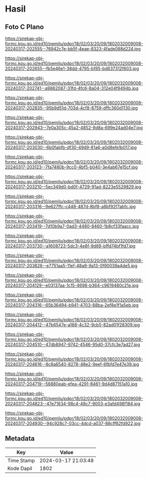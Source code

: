 # Hasil

## Foto C Plano

https://sirekap-obj-formc.kpu.go.id/ed10/pemilu/pdpr/18/02/03/20/09/1802032009008-20240317-202555--76942c7e-bb5f-4eae-8323-4fade088d224.jpg

https://sirekap-obj-formc.kpu.go.id/ed10/pemilu/pdpr/18/02/03/20/09/1802032009008-20240317-202655--fb5e46e1-38dd-4795-b195-bd637312f603.jpg

https://sirekap-obj-formc.kpu.go.id/ed10/pemilu/pdpr/18/02/03/20/09/1802032009008-20240317-202741--a9862087-31fd-4fc6-8a04-312e04f9494b.jpg

https://sirekap-obj-formc.kpu.go.id/ed10/pemilu/pdpr/18/02/03/20/09/1802032009008-20240317-202835--95b9d51d-703d-4cf8-8759-dffc360d1130.jpg

https://sirekap-obj-formc.kpu.go.id/ed10/pemilu/pdpr/18/02/03/20/09/1802032009008-20240317-202943--7e0a305c-45a2-4852-9d8a-699e24ad04e7.jpg

https://sirekap-obj-formc.kpu.go.id/ed10/pemilu/pdpr/18/02/03/20/09/1802032009008-20240317-203030--6b0fabfb-df30-49d9-81a6-a0d8efe1b017.jpg

https://sirekap-obj-formc.kpu.go.id/ed10/pemilu/pdpr/18/02/03/20/09/1802032009008-20240317-203123--7fa7480b-9cc0-4bf5-b040-3e4ab67e15cf.jpg

https://sirekap-obj-formc.kpu.go.id/ed10/pemilu/pdpr/18/02/03/20/09/1802032009008-20240317-203210--5ec349d0-bd0f-4729-91ad-8223e5529829.jpg

https://sirekap-obj-formc.kpu.go.id/ed10/pemilu/pdpr/18/02/03/20/09/1802032009008-20240317-203316--9e627ffc-c448-487d-8bf8-a8bf92f7abfc.jpg

https://sirekap-obj-formc.kpu.go.id/ed10/pemilu/pdpr/18/02/03/20/09/1802032009008-20240317-203419--7d10b9a7-0ad3-4480-8460-1b8cf33faacc.jpg

https://sirekap-obj-formc.kpu.go.id/ed10/pemilu/pdpr/18/02/03/20/09/1802032009008-20240317-203730--a1608723-5dc3-4e8f-9d69-bffd74bf1fd7.jpg

https://sirekap-obj-formc.kpu.go.id/ed10/pemilu/pdpr/18/02/03/20/09/1802032009008-20240317-203826--e7751aa5-11ef-48a9-9a13-0f90039a4de5.jpg

https://sirekap-obj-formc.kpu.go.id/ed10/pemilu/pdpr/18/02/03/20/09/1802032009008-20240317-204129--e03137aa-1c15-4698-b364-c9619480c21e.jpg

https://sirekap-obj-formc.kpu.go.id/ed10/pemilu/pdpr/18/02/03/20/09/1802032009008-20240317-204316--65b36494-b941-4703-88ba-2ef8e1f1a5eb.jpg

https://sirekap-obj-formc.kpu.go.id/ed10/pemilu/pdpr/18/02/03/20/09/1802032009008-20240317-204412--47b6547e-a188-4c32-9cb5-82ad01f28309.jpg

https://sirekap-obj-formc.kpu.go.id/ed10/pemilu/pdpr/18/02/03/20/09/1802032009008-20240317-204510--47db8947-9742-4546-95d0-37cfc3e7ad27.jpg

https://sirekap-obj-formc.kpu.go.id/ed10/pemilu/pdpr/18/02/03/20/09/1802032009008-20240317-204616--8c8a6540-8278-48e2-9eef-6fbfd7e47e39.jpg

https://sirekap-obj-formc.kpu.go.id/ed10/pemilu/pdpr/18/02/03/20/09/1802032009008-20240317-204719--56880eab-efea-4291-8461-9d4d87151a10.jpg

https://sirekap-obj-formc.kpu.go.id/ed10/pemilu/pdpr/18/02/03/20/09/1802032009008-20240317-204823--47e71634-98c4-48c7-9003-e3afd498f184.jpg

https://sirekap-obj-formc.kpu.go.id/ed10/pemilu/pdpr/18/02/03/20/09/1802032009008-20240317-204930--94c928c7-03cc-4dcd-a037-88cff62fd922.jpg


## Metadata

| Key        | Value               |
| ---------- | ------------------- |
| Time Stamp | 2024-03-17 21:03:48 |
| Kode Dapil | 1802                |



